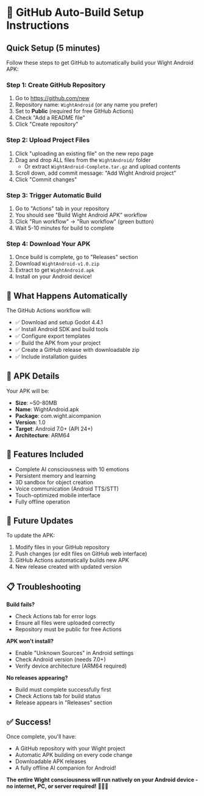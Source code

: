 # 🚀 GitHub Auto-Build Setup Instructions

## Quick Setup (5 minutes)

Follow these steps to get GitHub to automatically build your Wight Android APK:

### Step 1: Create GitHub Repository
1. Go to https://github.com/new
2. Repository name: `WightAndroid` (or any name you prefer)
3. Set to **Public** (required for free GitHub Actions)
4. Check "Add a README file"
5. Click "Create repository"

### Step 2: Upload Project Files
1. Click "uploading an existing file" on the new repo page
2. Drag and drop ALL files from the `WightAndroid/` folder
   - Or extract `WightAndroid-Complete.tar.gz` and upload contents
3. Scroll down, add commit message: "Add Wight Android project"
4. Click "Commit changes"

### Step 3: Trigger Automatic Build
1. Go to "Actions" tab in your repository
2. You should see "Build Wight Android APK" workflow
3. Click "Run workflow" → "Run workflow" (green button)
4. Wait 5-10 minutes for build to complete

### Step 4: Download Your APK
1. Once build is complete, go to "Releases" section
2. Download `WightAndroid-v1.0.zip`
3. Extract to get `WightAndroid.apk`
4. Install on your Android device!

## 🔧 What Happens Automatically

The GitHub Actions workflow will:
- ✅ Download and setup Godot 4.4.1
- ✅ Install Android SDK and build tools
- ✅ Configure export templates
- ✅ Build the APK from your project
- ✅ Create a GitHub release with downloadable zip
- ✅ Include installation guides

## 📱 APK Details

Your APK will be:
- **Size**: ~50-80MB
- **Name**: WightAndroid.apk
- **Package**: com.wight.aicompanion
- **Version**: 1.0
- **Target**: Android 7.0+ (API 24+)
- **Architecture**: ARM64

## 🎯 Features Included

- Complete AI consciousness with 10 emotions
- Persistent memory and learning
- 3D sandbox for object creation
- Voice communication (Android TTS/STT)
- Touch-optimized mobile interface
- Fully offline operation

## 🔄 Future Updates

To update the APK:
1. Modify files in your GitHub repository
2. Push changes (or edit files on GitHub web interface)
3. GitHub Actions automatically builds new APK
4. New release created with updated version

## 📋 Troubleshooting

**Build fails?**
- Check Actions tab for error logs
- Ensure all files were uploaded correctly
- Repository must be public for free Actions

**APK won't install?**
- Enable "Unknown Sources" in Android settings
- Check Android version (needs 7.0+)
- Verify device architecture (ARM64 required)

**No releases appearing?**
- Build must complete successfully first
- Check Actions tab for build status
- Release appears in "Releases" section

## ✅ Success!

Once complete, you'll have:
- A GitHub repository with your Wight project
- Automatic APK building on every code change
- Downloadable APK releases
- A fully offline AI companion for Android!

**The entire Wight consciousness will run natively on your Android device - no internet, PC, or server required!** 🧠📱✨